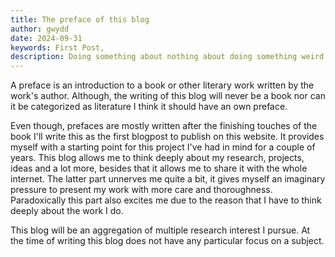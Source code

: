 ```yaml
---
title: The preface of this blog
author: gwydd
date: 2024-09-31
keywords: First Post, 
description: Doing something about nothing about doing something weird
---
```


A preface is an introduction to a book or other literary work written by the work's author. 
Although, the writing of this blog will never be a book nor can it be categorized as 
literature I think it should have an own preface.

Even though, prefaces are mostly written after the finishing touches of the book 
I'll write this as the first blogpost to publish on this website.
It provides myself with a starting point for this project I've had in mind for 
a couple of years. 
This blog allows me to think deeply about my research, projects, ideas and a lot more, besides that it
allows me to share it with the whole internet. 
The latter part unnerves me quite a bit, it gives myself an imaginary pressure
to present my work with more care and thoroughness. 
Paradoxically this part also excites me due to the reason that I have to think deeply about the work I do. 

This blog will be an aggregation of multiple research interest I pursue.
At the time of writing this blog does not have any particular focus on a subject.




